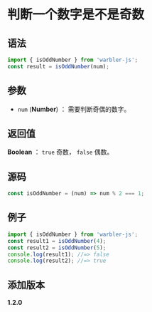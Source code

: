 # 判断一个数字是不是奇数

## 语法

```js
import { isOddNumber } from 'warbler-js';
const result = isOddNumber(num);
```

## 参数

- `num` (**Number**) ： 需要判断奇偶的数字。

## 返回值

**Boolean** ： `true` 奇数， `false` 偶数。

## 源码

```js
const isOddNumber = (num) => num % 2 === 1;
```

## 例子

```js
import { isOddNumber } from 'warbler-js';
const result1 = isOddNumber(4);
const result2 = isOddNumber(5);
console.log(result1); //=> false
console.log(result2); //=> true
```

## 添加版本

**1.2.0**
